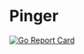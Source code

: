 # Pinger

[![Go Report Card](https://goreportcard.com/badge/github.com/robertnorthard/go-learnings)](https://goreportcard.com/report/github.com/robertnorthard/go-learnings)